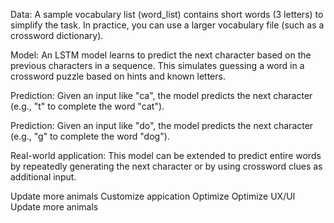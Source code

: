 Data: A sample vocabulary list (word_list) contains short words (3 letters) to simplify the task. In practice, you can use a larger vocabulary file (such as a crossword dictionary).

Model: An LSTM model learns to predict the next character based on the previous characters in a sequence. This simulates guessing a word in a crossword puzzle based on hints and known letters.

Prediction: Given an input like "ca", the model predicts the next character (e.g., "t" to complete the word "cat").

Prediction: Given an input like "do", the model predicts the next character (e.g., "g" to complete the word "dog").

Real-world application: This model can be extended to predict entire words by repeatedly generating the next character or by using crossword clues as additional input.


Update more animals
Customize appication
Optimize 
Optimize UX/UI
Update more animals

